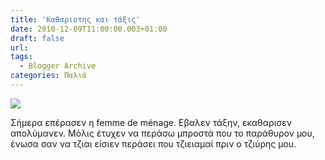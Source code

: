 ```yaml
---
title: 'Καθαριοτης και τάξις'
date: 2010-12-09T11:00:00.003+01:00
draft: false
url: 
tags:
  - Blogger Archive
categories: Παλιά
---
```


[![](https://blogger.googleusercontent.com/img/b/R29vZ2xl/AVvXsEiD9QQB39ezxEQ1Ula5S2o_AYnBNEso_Fz0CqpW4dMcLFid7A1Ne1I006iL-illP_okVlE4a7PGYljtzBmmekgvntLdU3WOyzS8REPaumCL0OoSo5ficKtR8YkIMMh57DnJz-Wv_lFgFrk/s320/Capture+d%25E2%2580%2599%25C3%25A9cran+2010-12-09+%25C3%25A0+10.58.41.png)](https://blogger.googleusercontent.com/img/b/R29vZ2xl/AVvXsEiD9QQB39ezxEQ1Ula5S2o_AYnBNEso_Fz0CqpW4dMcLFid7A1Ne1I006iL-illP_okVlE4a7PGYljtzBmmekgvntLdU3WOyzS8REPaumCL0OoSo5ficKtR8YkIMMh57DnJz-Wv_lFgFrk/s1600/Capture+d%25E2%2580%2599%25C3%25A9cran+2010-12-09+%25C3%25A0+10.58.41.png)  

  

Σήμερα επέρασεν η femme de ménage. Εβαλεν τάξην, εκαθαρισεν απολύμανεν. Μόλις έτυχεν να περάσω μπροστά που το παράθυρον μου, ένωσα σαν να τζιαι είσιεν περάσει που τζιειαμαί πριν ο τζιύρης μου.
